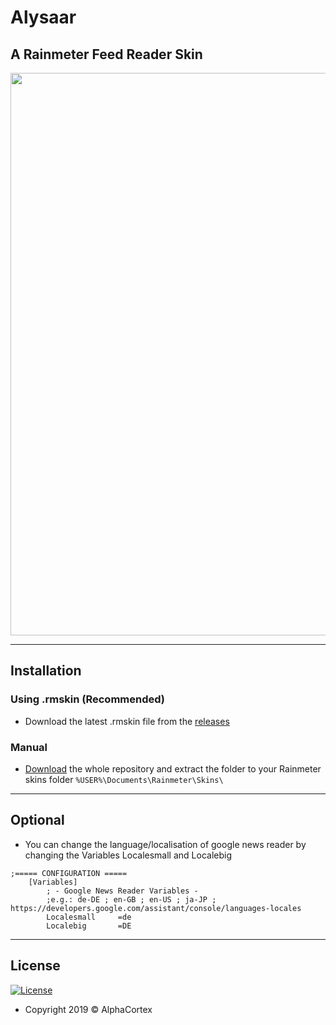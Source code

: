 # Alysaar
## A Rainmeter Feed Reader Skin

<img src="https://recordit.co/itdd1Q7uIO.gif" width="900" />

---

## Installation

### Using .rmskin (Recommended)

- Download the latest .rmskin file from the [releases](https://github.com/AlphaCortex/Rainmeter-Skins/releases)

### Manual

- [Download](https://github.com/AlphaCortex/Rainmeter-Skins/archive/master.zip) the whole repository and extract the folder to your Rainmeter skins folder `%USER%\Documents\Rainmeter\Skins\`
---

## Optional

- You can change the language/localisation of google news reader by changing the Variables Localesmall and Localebig
```
;===== CONFIGURATION =====
    [Variables]
        ; - Google News Reader Variables -
        ;e.g.: de-DE ; en-GB ; en-US ; ja-JP ; https://developers.google.com/assistant/console/languages-locales
        Localesmall     =de
        Localebig       =DE
```

---
## License
[![License](http://img.shields.io/:license-mit-blue.svg?style=flat-square)](http://badges.mit-license.org)
- Copyright 2019 © AlphaCortex
